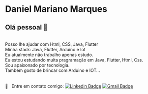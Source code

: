 # Daniel Mariano Marques

## Olá pessoal 👋

 <br/> Posso lhe ajudar com Html, CSS, Java, Flutter
 <br/> Minha stack: Java, Flutter, Arduino e Iot
 <br/>Eu atualmente não trabalho apenas estudo.
 <br/>Eu estou estudando muita pragramação em Java, Flutter, Html, Css.
 <br/>Sou apaixonado por tecnologia.
 <br/>Também gosto de brincar com Arduino e IOT... 
 <br/>
 <br/>
 <br/>:email: &nbsp; Entre em contato comigo:
[![Linkedin Badge](https://img.shields.io/badge/-DanielMarianoMarques-blue?style=flat-square&logo=Linkedin&logoColor=white&link=https://www.linkedin.com/in/daniel-mariano-marques/)](https://www.linkedin.com/in/daniel-mariano-marques/) 
[![Gmail Badge](https://img.shields.io/badge/-danielmarianomarquespr@gmail.com-c14438?style=flat-square&logo=Gmail&logoColor=white&link=mailto:danielmarianomarquespr@gmail.com)](mailto:danielmarianomarquespr@gmail.com)
